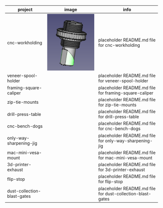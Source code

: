 | project | image | info |
| --- | --- | --- |
|cnc-workholding| ![](/shop/cnc-workholding/preview.png) | placeholder README.md file for cnc-workholding|
|veneer-spool-holder|[](./veneer-spool-holder/preview.png)| placeholder README.md file for veneer-spool-holder|
|framing-square-caliper|[](./framing-square-caliper/preview.png)| placeholder README.md file for framing-square-caliper|
|zip-tie-mounts|[](./zip-tie-mounts/preview.png)| placeholder README.md file for zip-tie-mounts|
|drill-press-table|[](./drill-press-table/preview.png)| placeholder README.md file for drill-press-table|
|cnc-bench-dogs|[](./cnc-bench-dogs/preview.png)| placeholder README.md file for cnc-bench-dogs|
|only-way-sharpening-jig|[](./only-way-sharpening-jig/preview.png)| placeholder README.md file for only-way-sharpening-jig|
|mac-mini-vesa-mount|[](./mac-mini-vesa-mount/preview.png)| placeholder README.md file for mac-mini-vesa-mount|
|3d-printer-exhaust|[](./3d-printer-exhaust/preview.png)| placeholder README.md file for 3d-printer-exhaust|
|flip-stop|[](./flip-stop/preview.png)| placeholder README.md file for flip-stop|
|dust-collection-blast-gates|[](./dust-collection-blast-gates/preview.png)| placeholder README.md file for dust-collection-blast-gates|
